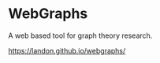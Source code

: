 WebGraphs
=========

A web based tool for graph theory research.

https://landon.github.io/webgraphs/
